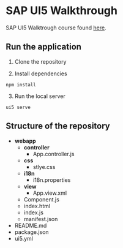 # SAP UI5 Walkthrough

SAP UI5 Walktrough course found [here](https://sapui5.hana.ondemand.com/#/topic/3da5f4be63264db99f2e5b04c5e853db).

## Run the application

1. Clone the repository

2. Install dependencies

```
npm install
```

3. Run the local server

```
ui5 serve
```

## Structure of the repository

* **webapp**
  * **controller**
    * App.controller.js
  * **css**
    * stlye.css
  * **i18n**
    * i18n.properties
  * **view**
    * App.view.xml
  * Component.js
  * index.html
  * index.js
  * manifest.json
* README.md
* package.json
* ui5.yml
